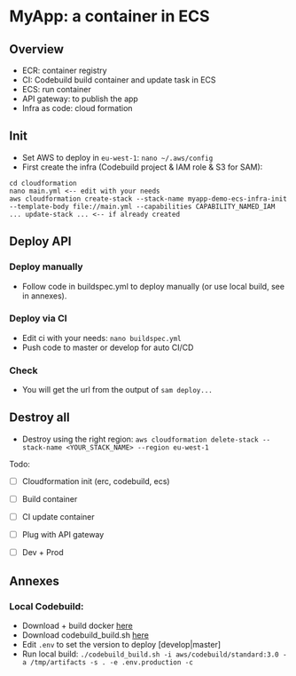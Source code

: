 # MyApp: a container in ECS

## Overview
- ECR: container registry
- CI: Codebuild build container and update task in ECS
- ECS: run container
- API gateway: to publish the app
- Infra as code: cloud formation

## Init 

- Set AWS to deploy in `eu-west-1`: `nano ~/.aws/config`
- First create the infra (Codebuild project & IAM role & S3 for SAM):

```
cd cloudformation
nano main.yml <-- edit with your needs
aws cloudformation create-stack --stack-name myapp-demo-ecs-infra-init --template-body file://main.yml --capabilities CAPABILITY_NAMED_IAM
... update-stack ... <-- if already created
```

## Deploy API

### Deploy manually
- Follow code in buildspec.yml to deploy manually (or use local build, see in annexes).

### Deploy via CI
- Edit ci with your needs: `nano buildspec.yml`
- Push code to master or develop for auto CI/CD

### Check
- You will get the url from the output of `sam deploy...`


## Destroy all
- Destroy using the right region: `aws cloudformation delete-stack --stack-name <YOUR_STACK_NAME> --region eu-west-1`

Todo:
- [ ] Cloudformation init (erc, codebuild, ecs)
- [ ] Build container
- [ ] CI update container
- [ ] Plug with API gateway
- [ ] Dev + Prod


## Annexes

### Local Codebuild: 
- Download + build docker [here](https://github.com/aws/aws-codebuild-docker-images/tree/master/ubuntu/standard/3.0)
- Download codebuild_build.sh [here](https://github.com/aws/aws-codebuild-docker-images/blob/master/local_builds/codebuild_build.sh)
- Edit `.env` to set the version to deploy [develop|master]
- Run local build: `./codebuild_build.sh -i aws/codebuild/standard:3.0 -a /tmp/artifacts -s . -e .env.production -c`